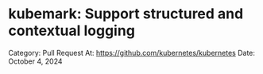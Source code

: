 # kubemark: Support structured and contextual logging

Category: Pull Request
At: https://github.com/kubernetes/kubernetes
Date: October 4, 2024